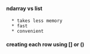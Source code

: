 #### ndarray vs list      
      
      * takes less memory
      * fast 
      * convenient



#### creating each row using [] or ()

